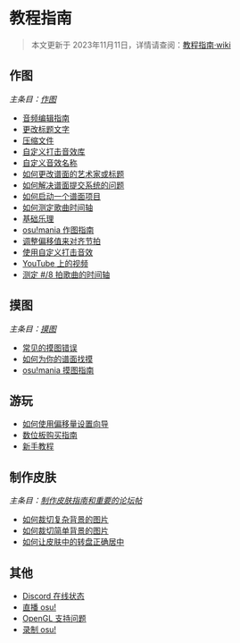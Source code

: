 # 教程指南

> 本文更新于 2023年11月11日，详情请查阅：[教程指南·wiki](https://osu.ppy.sh/wiki/zh/Guides)

## 作图

*主条目：[作图](https://osu.ppy.sh/wiki/zh/Beatmapping)*

- [音频编辑指南](https://osu.ppy.sh/wiki/zh/Guides/Audio_Editing)
- [更改标题文字](https://osu.ppy.sh/wiki/zh/Beatmap/Title_text#changing-title-text)
- [压缩文件](https://osu.ppy.sh/wiki/zh/Guides/Compressing_files)
- [自定义打击音效库](https://osu.ppy.sh/wiki/zh/Guides/Custom_Hitsound_Library)
- [自定义音效名称](https://osu.ppy.sh/wiki/zh/Guides/Custom_Sample_Overrides)
- [如何更改谱面的艺术家或标题](https://osu.ppy.sh/wiki/zh/Guides/Changing_the_Artist_or_Title)
- [如何解决谱面提交系统的问题](https://osu.ppy.sh/wiki/zh/Guides/BSS_Issues)
- [如何启动一个谱面项目](https://osu.ppy.sh/wiki/zh/Guides/Starting_a_Beatmap_Project)
- [如何测定歌曲时间轴](https://osu.ppy.sh/wiki/zh/Guides/How_to_Time_Songs)
- [基础乐理](https://osu.ppy.sh/wiki/zh/Music_theory)
- [osu!mania 作图指南](https://osu.ppy.sh/wiki/zh/Guides/osu!mania_Mapping_Guide)
- [调整偏移值来对齐节拍](https://osu.ppy.sh/wiki/zh/Guides/Setting_the_Offset_on_the_Correct_Beat)
- [使用自定义打击音效](https://osu.ppy.sh/wiki/zh/Guides/Using_custom_hitsounds)
- [YouTube 上的视频](https://osu.ppy.sh/wiki/zh/Guides/Videos_from_YouTube)
- [测定 #/8 拍歌曲的时间轴](https://osu.ppy.sh/wiki/zh/Guides/Timing_Songs_With_8-Signatures)

## 摸图

*主条目：[摸图](https://osu.ppy.sh/wiki/zh/Modding)*

- [常见的摸图错误](https://osu.ppy.sh/wiki/zh/Guides/Common_modding_mistakes)
- [如何为你的谱面找摸](https://osu.ppy.sh/wiki/zh/Guides/Getting_Your_Map_Modded)
- [osu!mania 摸图指南](https://osu.ppy.sh/wiki/zh/Guides/osu!mania_modding_guide)

## 游玩

- [如何使用偏移量设置向导](https://osu.ppy.sh/wiki/zh/Guides/How_to_Use_the_Offset_Wizard)
- [数位板购买指南](https://osu.ppy.sh/wiki/zh/Guides/Tablet_Purchase)
- [新手教程](https://osu.ppy.sh/wiki/zh/Guides/Beginner's_Tutorial)

## 制作皮肤

*主条目：[制作皮肤指南和重要的论坛帖](https://osu.ppy.sh/wiki/zh/Skinning/Guides_and_important_threads)*

- [如何裁切复杂背景的图片](https://osu.ppy.sh/wiki/zh/Guides/Cropping_with_Complex_Backgrounds)
- [如何裁切简单背景的图片](https://osu.ppy.sh/wiki/zh/Guides/Cropping_with_Simple_Backgrounds)
- [如何让皮肤中的转盘正确居中](https://osu.ppy.sh/wiki/zh/Guides/Making_Properly_Centred_Spinners)

## 其他

- [Discord 在线状态](https://osu.ppy.sh/wiki/zh/Guides/Discord_Rich_Presence)
- [直播 osu!](https://osu.ppy.sh/wiki/zh/Guides/Livestreaming_osu!)
- [OpenGL 支持问题](https://osu.ppy.sh/wiki/zh/Guides/OpenGL_Support_Issues)
- [录制 osu!](https://osu.ppy.sh/wiki/zh/Guides/Recording_osu!)